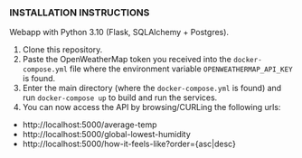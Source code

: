 ### INSTALLATION INSTRUCTIONS ###
Webapp with Python 3.10 (Flask, SQLAlchemy + Postgres).
1. Clone this repository.
2. Paste the OpenWeatherMap token you received into the `docker-compose.yml` file where the environment variable `OPENWEATHERMAP_API_KEY` is found.
2. Enter the main directory (where the `docker-compose.yml` is found) and run `docker-compose up` to build and run the services.
4. You can now access the API by browsing/CURLing the following urls:
- http://localhost:5000/average-temp
- http://localhost:5000/global-lowest-humidity
- http://localhost:5000/how-it-feels-like?order={asc|desc}

